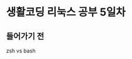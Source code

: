 <h1>생활코딩 리눅스 공부 5일차</h1>

<h2>들어가기 전</h2>
zsh vs bash

</br>



<h2></h2>
<h3></h3>

</br>


</br>


</br>
